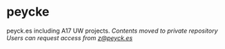 # peycke
peyck.es including A17 UW projects.
*Contents moved to private repository*
*Users can request access from z@peyck.es*
